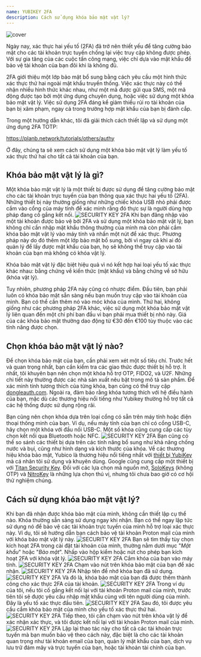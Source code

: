 ```yaml
---
name: YUBIKEY 2FA
description: Cách sử dụng khóa bảo mật vật lý?
---
```

![cover](assets/cover.webp)

Ngày nay, xác thực hai yếu tố (2FA) đã trở nên thiết yếu để tăng cường bảo mật cho các tài khoản trực tuyến chống lại việc truy cập không được phép. Với sự gia tăng của các cuộc tấn công mạng, việc chỉ dựa vào mật khẩu để bảo vệ tài khoản của bạn đôi khi là không đủ.

2FA giới thiệu một lớp bảo mật bổ sung bằng cách yêu cầu một hình thức xác thực thứ hai ngoài mật khẩu truyền thống. Việc xác thực này có thể nhận nhiều hình thức khác nhau, như một mã được gửi qua SMS, một mã động được tạo bởi một ứng dụng chuyên dụng, hoặc việc sử dụng một khóa bảo mật vật lý. Việc sử dụng 2FA đáng kể giảm thiểu rủi ro tài khoản của bạn bị xâm phạm, ngay cả trong trường hợp mật khẩu của bạn bị đánh cắp.

Trong một hướng dẫn khác, tôi đã giải thích cách thiết lập và sử dụng một ứng dụng 2FA TOTP:

https://planb.network/tutorials/others/authy

Ở đây, chúng ta sẽ xem cách sử dụng một khóa bảo mật vật lý làm yếu tố xác thực thứ hai cho tất cả tài khoản của bạn.

## Khóa bảo mật vật lý là gì?

Một khóa bảo mật vật lý là một thiết bị được sử dụng để tăng cường bảo mật cho các tài khoản trực tuyến của bạn thông qua xác thực hai yếu tố (2FA). Những thiết bị này thường giống như những chiếc khóa USB nhỏ phải được cắm vào cổng của máy tính để xác minh rằng đó thực sự là người dùng hợp pháp đang cố gắng kết nối.
![SECURITY KEY 2FA](assets/notext/01.webp)
Khi bạn đăng nhập vào một tài khoản được bảo vệ bởi 2FA và sử dụng một khóa bảo mật vật lý, bạn không chỉ cần nhập mật khẩu thông thường của mình mà còn phải cắm khóa bảo mật vật lý vào máy tính và nhấn một nút để xác thực. Phương pháp này do đó thêm một lớp bảo mật bổ sung, bởi vì ngay cả khi ai đó quản lý để lấy được mật khẩu của bạn, họ sẽ không thể truy cập vào tài khoản của bạn mà không có khóa vật lý.

Khóa bảo mật vật lý đặc biệt hiệu quả vì nó kết hợp hai loại yếu tố xác thực khác nhau: bằng chứng về kiến thức (mật khẩu) và bằng chứng về sở hữu (khóa vật lý).

Tuy nhiên, phương pháp 2FA này cũng có nhược điểm. Đầu tiên, bạn phải luôn có khóa bảo mật sẵn sàng nếu bạn muốn truy cập vào tài khoản của mình. Bạn có thể cần thêm nó vào móc khóa của mình. Thứ hai, không giống như các phương pháp 2FA khác, việc sử dụng một khóa bảo mật vật lý liên quan đến một chi phí ban đầu vì bạn phải mua thiết bị nhỏ này. Giá của các khóa bảo mật thường dao động từ €30 đến €100 tùy thuộc vào các tính năng được chọn.

## Chọn khóa bảo mật vật lý nào?

Để chọn khóa bảo mật của bạn, cần phải xem xét một số tiêu chí.
Trước hết và quan trọng nhất, bạn cần kiểm tra các giao thức được thiết bị hỗ trợ. Ít nhất, tôi khuyên bạn nên chọn một khóa hỗ trợ OTP, FIDO2, và U2F. Những chi tiết này thường được các nhà sản xuất nêu bật trong mô tả sản phẩm. Để xác minh tính tương thích của từng khóa, bạn cũng có thể truy cập [dongleauth.com](https://www.dongleauth.com/dongles/).
Ngoài ra, đảm bảo rằng khóa tương thích với hệ điều hành của bạn, mặc dù các thương hiệu nổi tiếng như Yubikey thường hỗ trợ tất cả các hệ thống được sử dụng rộng rãi.

Bạn cũng nên chọn khóa dựa trên loại cổng có sẵn trên máy tính hoặc điện thoại thông minh của bạn. Ví dụ, nếu máy tính của bạn chỉ có cổng USB-C, hãy chọn một khóa với đầu nối USB-C. Một số khóa cũng cung cấp các tùy chọn kết nối qua Bluetooth hoặc NFC.
![SECURITY KEY 2FA](assets/notext/02.webp)
Bạn cũng có thể so sánh các thiết bị dựa trên các tính năng bổ sung như khả năng chống nước và bụi, cũng như hình dạng và kích thước của khóa.
Về các thương hiệu khóa bảo mật, Yubico là thương hiệu nổi tiếng nhất với [thiết bị YubiKey](https://www.yubico.com/) mà cá nhân tôi sử dụng và khuyên dùng. Google cũng cung cấp một thiết bị với [Titan Security Key](https://store.google.com/fr/product/titan_security_key). Đối với các lựa chọn mã nguồn mở, [SoloKeys](https://solokeys.com/) (không OTP) và [NitroKey](https://www.nitrokey.com/products/nitrokeys) là những lựa chọn thú vị, nhưng tôi chưa bao giờ có cơ hội thử nghiệm chúng.
## Cách sử dụng khóa bảo mật vật lý?

Khi bạn đã nhận được khóa bảo mật của mình, không cần thiết lập cụ thể nào. Khóa thường sẵn sàng sử dụng ngay khi nhận. Bạn có thể ngay lập tức sử dụng nó để bảo vệ các tài khoản trực tuyến của mình hỗ trợ loại xác thực này. Ví dụ, tôi sẽ hướng dẫn bạn cách bảo vệ tài khoản Proton mail của mình với khóa bảo mật vật lý này.
![SECURITY KEY 2FA](assets/notext/03.webp)
Bạn sẽ tìm thấy tùy chọn kích hoạt 2FA trong cài đặt tài khoản của mình, thường nằm dưới mục "*Mật khẩu*" hoặc "*Bảo mật*". Nhấp vào hộp kiểm hoặc nút cho phép bạn kích hoạt 2FA với khóa vật lý.
![SECURITY KEY 2FA](assets/notext/04.webp)
Cắm khóa của bạn vào máy tính.
![SECURITY KEY 2FA](assets/notext/05.webp)
Chạm vào nút trên khóa bảo mật của bạn để xác nhận.
![SECURITY KEY 2FA](assets/notext/06.webp)
Nhập tên để nhớ khóa bạn đã sử dụng.
![SECURITY KEY 2FA](assets/notext/07.webp)
Và đó là, khóa bảo mật của bạn đã được thêm thành công cho xác thực 2FA của tài khoản.
![SECURITY KEY 2FA](assets/notext/08.webp)
Trong ví dụ của tôi, nếu tôi cố gắng kết nối lại với tài khoản Proton mail của mình, trước tiên tôi sẽ được yêu cầu nhập mật khẩu cùng với tên người dùng của mình. Đây là yếu tố xác thực đầu tiên.
![SECURITY KEY 2FA](assets/notext/09.webp)
Sau đó, tôi được yêu cầu cắm khóa bảo mật của mình cho yếu tố xác thực thứ hai.
![SECURITY KEY 2FA](assets/notext/10.webp)
Tiếp theo, tôi cần chạm vào nút trên khóa vật lý để xác nhận xác thực, và tôi được kết nối lại với tài khoản Proton mail của mình.
![SECURITY KEY 2FA](assets/notext/11.webp)
Lặp lại thao tác này cho tất cả các tài khoản trực tuyến mà bạn muốn bảo vệ theo cách này, đặc biệt là cho các tài khoản quan trọng như tài khoản email của bạn, quản lý mật khẩu của bạn, dịch vụ lưu trữ đám mây và trực tuyến của bạn, hoặc tài khoản tài chính của bạn.